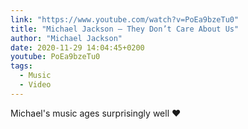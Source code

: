 ```yaml
---
link: "https://www.youtube.com/watch?v=PoEa9bzeTu0"
title: "Michael Jackson – They Don’t Care About Us"
author: "Michael Jackson"
date: 2020-11-29 14:04:45+0200
youtube: PoEa9bzeTu0
tags:
  - Music
  - Video
---
```


Michael's music ages surprisingly well ❤️
